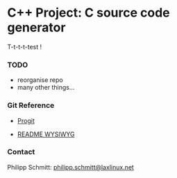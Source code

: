 C++ Project: C source code generator
===

T-t-t-t-test !


### TODO

* reorganise repo
* many other things...


### Git Reference

* [Progit](http://progit.org/book/)

* [README WYSIWYG](http://github.github.com/github-flavored-markdown/preview.html)


### Contact
Philipp Schmitt: philipp.schmitt@laxlinux.net

